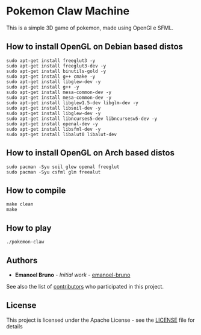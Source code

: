# Pokemon Claw Machine

This is a simple 3D game of pokemon, made using OpenGl e SFML.

## How to install OpenGL on Debian based distos

    sudo apt-get install freeglut3 -y
    sudo apt-get install freeglut3-dev -y
    sudo apt-get install binutils-gold -y
    sudo apt-get install g++ cmake -y
    sudo apt-get install libglew-dev -y
    sudo apt-get install g++ -y
    sudo apt-get install mesa-common-dev -y
    sudo apt-get install mesa-common-dev -y
    sudo apt-get install libglew1.5-dev libglm-dev -y
    sudo apt-get install libsoil-dev -y
    sudo apt-get install libglew-dev -y
    sudo apt-get install libncurses5-dev libncursesw5-dev -y
    sudo apt-get install openal-dev -y
    sudo apt-get install libsfml-dev -y
    sudo apt-get install libalut0 libalut-dev

## How to install OpenGL on Arch based distos

    sudo pacman -Syu soil glew openal freeglut
    sudo pacman -Syu csfml glm freealut

## How to compile

    make clean
    make

## How to play

    ./pokemon-claw

## Authors

* **Emanoel Bruno** - *Initial work* - [emanoel-bruno](https://github.com/emanoel-bruno)

See also the list of [contributors](https://github.com/emanoel-bruno/Tips-Git/contributors) who participated in this project.

## License

This project is licensed under the Apache License - see the [LICENSE](LICENSE.md) file for details

